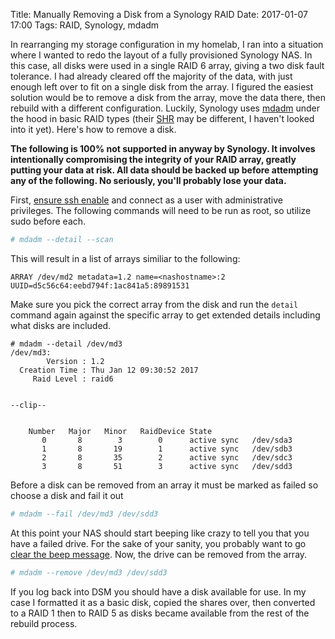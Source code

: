 Title: Manually Removing a Disk from a Synology RAID
Date: 2017-01-07 17:00
Tags: RAID, Synology, mdadm

In rearranging my storage configuration in my homelab, I ran into a situation where I wanted to redo the layout of a fully provisioned Synology NAS. In this case, all disks were used in a single RAID 6 array, giving a two disk fault tolerance. I had already cleared off the majority of the data, with just enough left over to fit on a single disk from the array. I figured the easiest solution would be to remove a disk from the array, move the data there, then rebuild with a different configuration. Luckily, Synology uses [mdadm](https://linux.die.net/man/8/mdadm) under the hood in basic RAID types (their [SHR](https://www.synology.com/en-us/knowledgebase/DSM/tutorial/Storage/What_is_Synology_Hybrid_RAID_SHR) may be different, I haven't looked into it yet). Here's how to remove a disk.


**The following is 100% not supported in anyway by Synology. It involves intentionally compromising the integrity of your RAID array, greatly putting your data at risk. All data should be backed up before attempting any of the following. No seriously, you'll probably lose your data.**

First, [ensure ssh enable](https://www.synology.com/en-us/knowledgebase/DSM/help/DSM/AdminCenter/system_terminal) and connect as a user with administrative privileges. The following commands will need to be run as root, so utilize sudo before each.


```bash
# mdadm --detail --scan
```
This will result in a list of arrays similiar to the following:

```
ARRAY /dev/md2 metadata=1.2 name=<nashostname>:2 UUID=d5c56c64:eebd794f:1ac841a5:89891531
```
Make sure you pick the correct array from the disk and run the `detail` command again against the specific array to get extended details including what disks are included.

```
# mdadm --detail /dev/md3
/dev/md3:
        Version : 1.2
  Creation Time : Thu Jan 12 09:30:52 2017
     Raid Level : raid6


--clip--


    Number   Major   Minor   RaidDevice State
       0       8        3        0      active sync   /dev/sda3
       1       8       19        1      active sync   /dev/sdb3
       2       8       35        2      active sync   /dev/sdc3
       3       8       51        3      active sync   /dev/sdd3

```

Before a disk can be removed from an array it must be marked as failed so choose a disk and fail it out

```bash
# mdadm --fail /dev/md3 /dev/sdd3
```
At this point your NAS should start beeping like crazy to tell you that you have a failed drive. For the sake of your sanity, you probably want to go [clear the beep message](https://twitter.com/synology/status/449218680144920579?lang=en). Now, the drive can be removed from the array.

```bash
# mdadm --remove /dev/md3 /dev/sdd3
```

If you log back into DSM you should have a disk available for use. In my case I formatted it as a basic disk, copied the shares over, then converted to a RAID 1 then to RAID 5 as disks became available from the rest of the rebuild process.
